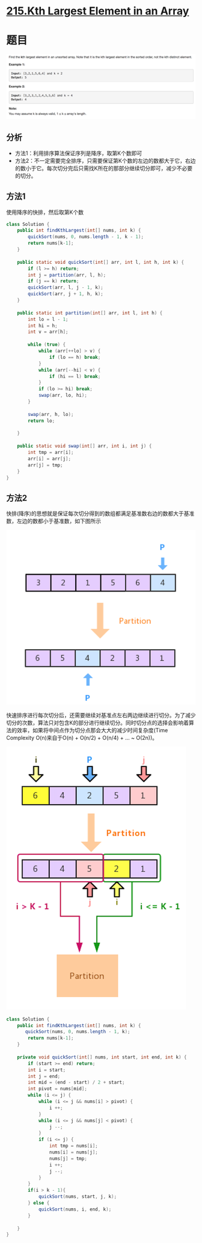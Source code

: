 # [215.Kth Largest Element in an Array](https://leetcode.com/problems/kth-largest-element-in-an-array/)

# 题目

![image-20180828095806860](../img/image-20180828095806860.png)

## 分析

- 方法1：利用排序算法保证序列是降序，取第K个数即可
- 方法2：不一定需要完全排序，只需要保证第K个数的左边的数都大于它，右边的数小于它。每次切分完后只需找K所在的那部分继续切分即可，减少不必要的切分。

## 方法1

使用降序的快排，然后取第K个数

```java
class Solution {
    public int findKthLargest(int[] nums, int k) {
		quickSort(nums, 0, nums.length - 1, k - 1);
		return nums[k-1];
	}
	
	public static void quickSort(int[] arr, int l, int h, int k) {
		if (l >= h) return;
		int j = partition(arr, l, h);
		if (j == k) return;
		quickSort(arr, l, j - 1, k);
		quickSort(arr, j + 1, h, k);
	}

	public static int partition(int[] arr, int l, int h) {
		int lo = l - 1;
		int hi = h;
		int v = arr[h];
		
		while (true) {
			while (arr[++lo] > v) {
				if (lo == h) break;
			}
			while (arr[--hi] < v) {
				if (hi == l) break;
			}
			if (lo >= hi) break;
			swap(arr, lo, hi);
		}

		swap(arr, h, lo);
		return lo;
		
	}
	
	public static void swap(int[] arr, int i, int j) {
		int tmp = arr[i];
		arr[i] = arr[j];
		arr[j] = tmp;
	}
}
```

## 方法2

快排(降序)的思想就是保证每次切分得到的数组都满足基准数右边的数都大于基准数，左边的数都小于基准数，如下图所示

![image-20180828115132640](../img/image-20180828115132640.png)

快速排序进行每次切分后，还需要继续对基准点左右两边继续进行切分。为了减少切分的次数，算法只对包含K的部分进行继续切分。同时切分点的选择会影响着算法的效率，如果将中间点作为切分点那会大大的减少时间复杂度(Time Complexity O(n)来自于O(n) + O(n/2) + O(n/4) + ... ~ O(2n))。

![image-20180828160308571](../img/image-20180828160308571.png)

```java
class Solution {
    public int findKthLargest(int[] nums, int k) {
       quickSort(nums, 0, nums.length - 1, k);
        return nums[k-1];
    }

    private void quickSort(int[] nums, int start, int end, int k) {
        if (start >= end) return;
        int i = start;
        int j = end;
        int mid = (end - start) / 2 + start;
        int pivot = nums[mid];
        while (i <= j) {
            while (i <= j && nums[i] > pivot) {
                i ++;
            }
            while (i <= j && nums[j] < pivot) {
                j --;
            }
            if (i <= j) {
                int tmp = nums[i];
                nums[i] = nums[j];
                nums[j] = tmp;
                i ++;
                j --;
            }
        }
        if(i > k - 1){
            quickSort(nums, start, j, k);
        } else {
            quickSort(nums, i, end, k);
        }

    }
}
```


